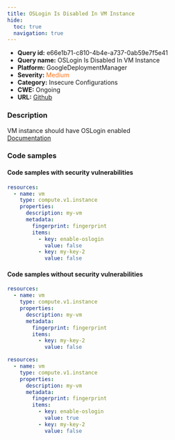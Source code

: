 ```yaml
---
title: OSLogin Is Disabled In VM Instance
hide:
  toc: true
  navigation: true
---
```


<style>
  .highlight .hll {
    background-color: #ff171742;
  }
  .md-content {
    max-width: 1100px;
    margin: 0 auto;
  }
</style>

-   **Query id:** e66e1b71-c810-4b4e-a737-0ab59e7f5e41
-   **Query name:** OSLogin Is Disabled In VM Instance
-   **Platform:** GoogleDeploymentManager
-   **Severity:** <span style="color:#ff7213">Medium</span>
-   **Category:** Insecure Configurations
-   **CWE:** Ongoing
-   **URL:** [Github](https://github.com/Checkmarx/kics/tree/master/assets/queries/googleDeploymentManager/gcp/os_login_is_disabled_for_vm_instance)

### Description
VM instance should have OSLogin enabled<br>
[Documentation](https://cloud.google.com/compute/docs/reference/rest/v1/instances)

### Code samples
#### Code samples with security vulnerabilities
```yaml title="Positive test num. 1 - yaml file" hl_lines="10"
resources:
  - name: vm
    type: compute.v1.instance
    properties:
      description: my-vm
      metadata:
        fingerprint: fingerprint
        items:
          - key: enable-oslogin
            value: false
          - key: my-key-2
            value: false

```


#### Code samples without security vulnerabilities
```yaml title="Negative test num. 1 - yaml file"
resources:
  - name: vm
    type: compute.v1.instance
    properties:
      description: my-vm
      metadata:
        fingerprint: fingerprint
        items:
          - key: my-key-2
            value: false

```
```yaml title="Negative test num. 2 - yaml file"
resources:
  - name: vm
    type: compute.v1.instance
    properties:
      description: my-vm
      metadata:
        fingerprint: fingerprint
        items:
          - key: enable-oslogin
            value: true
          - key: my-key-2
            value: false

```
